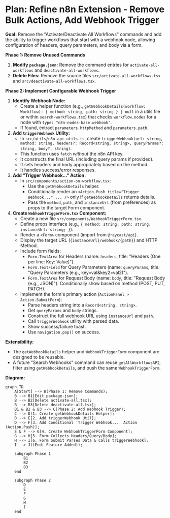# Plan: Refine n8n Extension - Remove Bulk Actions, Add Webhook Trigger

**Goal:** Remove the "Activate/Deactivate All Workflows" commands and add the ability to trigger workflows that start with a webhook node, allowing configuration of headers, query parameters, and body via a form.

**Phase 1: Remove Unused Commands**

1.  **Modify `package.json`:** Remove the command entries for `activate-all-workflows` and `deactivate-all-workflows`.
2.  **Delete Files:** Remove the source files `src/activate-all-workflows.tsx` and `src/deactivate-all-workflows.tsx`.

**Phase 2: Implement Configurable Webhook Trigger**

1.  **Identify Webhook Node:**
    *   Create a helper function (e.g., `getWebhookDetails(workflow: Workflow): { method: string, path: string } | null` in a utils file or within `search-workflows.tsx`) that checks `workflow.nodes` for a node with `type: "n8n-nodes-base.webhook"`.
    *   If found, extract `parameters.httpMethod` and `parameters.path`.
2.  **Add `triggerWebhook` Utility:**
    *   In `src/utils/n8n-api-utils.ts`, create `triggerWebhook(url: string, method: string, headers?: Record<string, string>, queryParams?: string, body?: string)`.
    *   This function uses `fetch` *without* the n8n API key.
    *   It constructs the final URL (including query params if provided).
    *   It sets headers and body appropriately based on the method.
    *   It handles success/error responses.
3.  **Add "Trigger Webhook..." Action:**
    *   In `src/components/action-on-workflow.tsx`:
        *   Use the `getWebhookDetails` helper.
        *   Conditionally render an `<Action.Push title="Trigger Webhook..." ... />` only if `getWebhookDetails` returns details.
        *   Pass the `method`, `path`, and `instanceUrl` (from preferences) as props to the target Form component.
4.  **Create `WebhookTriggerForm.tsx` Component:**
    *   Create a new file `src/components/WebhookTriggerForm.tsx`.
    *   Define props interface (e.g., `{ method: string; path: string; instanceUrl: string; }`).
    *   Render a `<Form>` component (import from `@raycast/api`).
    *   Display the target URL (`{instanceUrl}/webhook/{path}`) and HTTP Method.
    *   Include form fields:
        *   `Form.TextArea` for Headers (name: `headers`, title: "Headers (One per line: Key: Value)").
        *   `Form.TextField` for Query Parameters (name: `queryParams`, title: "Query Parameters (e.g., key=val&key2=val2)").
        *   `Form.TextArea` for Request Body (name: `body`, title: "Request Body (e.g., JSON)"). Conditionally show based on method (POST, PUT, PATCH).
    *   Implement the form's primary action (`ActionPanel > Action.SubmitForm`):
        *   Parse headers string into a `Record<string, string>`.
        *   Get `queryParams` and `body` strings.
        *   Construct the full webhook URL using `instanceUrl` and `path`.
        *   Call `triggerWebhook` utility with parsed data.
        *   Show success/failure toast.
        *   Use `navigation.pop()` on success.

**Extensibility:**

*   The `getWebhookDetails` helper and `WebhookTriggerForm` component are designed to be reusable.
*   A future "Search Webhooks" command can reuse `getAllWorkflowsAPI`, filter using `getWebhookDetails`, and push the same `WebhookTriggerForm`.

**Diagram:**

```mermaid
graph TD
    A[Start] --> B(Phase 1: Remove Commands);
    B --> B1[Edit package.json];
    B --> B2[Delete activate-all.tsx];
    B --> B3[Delete deactivate-all.tsx];
    B1 & B2 & B3 --> C(Phase 2: Add Webhook Trigger);
    C --> D[1. Create getWebhookDetails Helper];
    D --> E[2. Add triggerWebhook Util];
    D --> F[3. Add Conditional 'Trigger Webhook...' Action (Action.Push)];
    E & F --> G[4. Create WebhookTriggerForm Component];
    G --> H[5. Form Collects Headers/Query/Body];
    H --> I[6. Form Submit Parses Data & Calls triggerWebhook];
    I --> J((End: Feature Added));

    subgraph Phase 1
        B1
        B2
        B3
    end

    subgraph Phase 2
        D
        E
        F
        G
        H
        I
    end